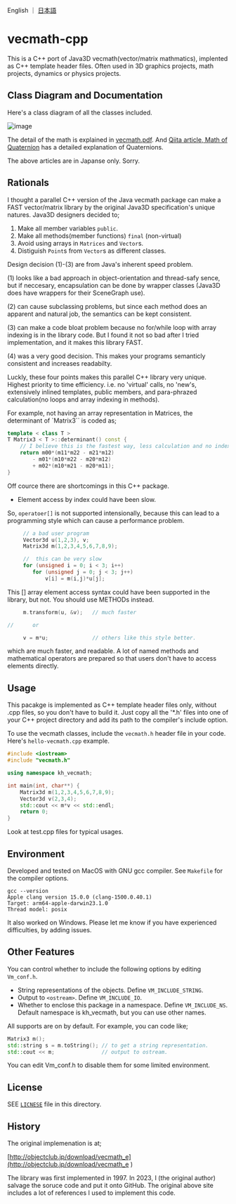 English ｜ [日本語](README-ja.md)
# vecmath-cpp

This is a C++ port of Java3D vecmath(vector/matrix mathmatics), implented as C++ template header files.
Often used in 3D graphics projects, math projects, dynamics or physics projects.

## Class Diagram and Documentation

Here's a class diagram of all the classes included.

![image](https://github.com/kenjihiranabe/vecmath-cpp/assets/1093925/7a562372-bbc6-43d4-ac7d-6ea66b7da3e4)

The detail of the math is explained in [vecmath.pdf](vecmath.pdf). And [Qiita article, Math of Quaternion](https://qiita.com/kenjihiranabe/items/945232fbde58fab45681) has a detailed explanation of Quaternions.

The above articles are in Japanse only. Sorry.

## Rationals

I thought a parallel C++ version of the Java vecmath package can make a FAST vector/matrix library by the original Java3D specification's unique natures.
Java3D designers decided to;

1. Make all member variables `public`.
2. Make all methods(member functions) `final` (non-virtual)
3. Avoid using arrays in `Matrices` and `Vector`s.
4. Distiguish `Point`s from `Vector`s as different classes.

Design decision (1)-(3) are from Java's inherent speed problem. 

(1) looks like a bad approach in object-orientation and thread-safy sence, but if neccesary, encapsulation can be done by wrapper classes (Java3D does have wrappers for their SceneGraph use).

(2) can cause subclassing problems, but since each method does an apparent and natural job, the semantics can be kept consistent.

(3) can make a code bloat problem because no for/while loop with array indexing is in the library code.
But I found it not so bad after I tried implementation, and it makes this library FAST.

(4) was a very good decision. This makes your programs semanticly consistent and increases readabilty.

Luckly, these four points makes this parallel C++ library very unique. Highest priority to time efficiency. i.e. no 'virtual' calls, no 'new's, extensively inlined templates, public members, and para-phrazed calculation(no loops and array indexing in methods).

For example, not having an array representation in Matrices, the determinant of `Matrix3`` is coded as;

```C++
template < class T >
T Matrix3 < T >::determinant() const {
    // I believe this is the fastest way, less calculation and no indexing.
    return m00*(m11*m22 - m21*m12)
        - m01*(m10*m22 - m20*m12)
        + m02*(m10*m21 - m20*m11);
}
```

Off cource there are shortcomings in this C++ package.

- Element access by index could have been slow.

So, `operatoer[]` is not supported intensionally, because this can lead to a programming style which can cause a performance problem.

```C++
     // a bad user program
     Vector3d u(1,2,3), v;
     Matrix3d m(1,2,3,4,5,6,7,8,9);

     //  this can be very slow
     for (unsigned i = 0; i < 3; i++)
        for (unsigned j = 0; j < 3; j++)
            v[i] = m(i,j)*u[j];
```

This [] array element access syntax could have been supported in the library, but not. You should use METHODs instead.

```C++
     m.transform(u, &v);   // much faster

//      or

     v = m*u;              // others like this style better.
```

which are much faster, and readable. A lot of named methods and mathematical operators are prepared so that users don't have to access elements directly.

## Usage

This pacakge is implemented as C++ template header files only, without .cpp files, so you don't have to build it.
Just copy all the '*.h' files into one of your C++ project directory and add its path to the compiler's include option.

To use the vecmath classes, include the `vecmath.h` header file in your code.
Here's `hello-vecmath.cpp` example.

```C++
#include <iostream>
#include "vecmath.h"

using namespace kh_vecmath;

int main(int, char**) {
    Matrix3d m(1,2,3,4,5,6,7,8,9);
    Vector3d v(2,3,4);
    std::cout << m*v << std::endl;
    return 0;
}
```


Look at test.cpp files for typical usages.

## Environment

Developed and tested on MacOS with GNU gcc compiler. See `Makefile` for the compiler options.

```
gcc --version
Apple clang version 15.0.0 (clang-1500.0.40.1)
Target: arm64-apple-darwin23.1.0
Thread model: posix
```

It also worked on Windows. Please let me know if you have experienced difficulties, by adding issues.

## Other Features

You can control whether to include the following options by editing `Vm_conf.h`.

- String representations of the objects. Define `VM_INCLUDE_STRING`.
- Output to `<ostream>`. Define `VM_INCLUDE_IO`.
- Whether to enclose this package in a namespace. Define `VM_INCLUDE_NS`. Default namespace is kh_vecmath, but you can use other names.

All supports are on by default. For example, you can code like;

```C++
Matrix3 m();
std::string s = m.toString(); // to get a string representation.
std::cout << m;               // output to ostream.
```

You can edit Vm_conf.h to disable them for some limited environment.

## License

SEE [`LICNESE`](LICENSE) file in this directory.

## History

The original implemenation is at;

[http://objectclub.jp/download/vecmath_e](http://objectclub.jp/download/vecmath_e
)

The library was first implemented in 1997. In 2023, I (the original author) salvage the soruce code and put it onto GitHub.
The original above site includes a lot of references I used to implement this code.

